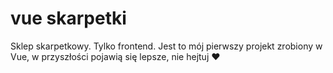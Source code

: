 # vue skarpetki

Sklep skarpetkowy. Tylko frontend. Jest to mój pierwszy projekt zrobiony w Vue, w przyszłości pojawią się lepsze, nie hejtuj ❤️
